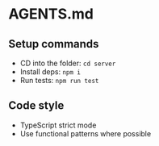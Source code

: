 # AGENTS.md
 
## Setup commands
- CD into the folder: `cd server`
- Install deps: `npm i`
- Run tests: `npm run test`
 
## Code style
- TypeScript strict mode
- Use functional patterns where possible
